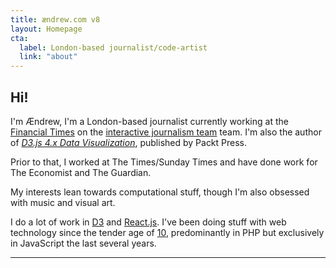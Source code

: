 ```yaml
---
title: ændrew.com v8
layout: Homepage
cta:
  label: London-based journalist/code-artist
  link: "about"
---
```


## Hi!

I'm Ændrew, I'm a London-based journalist currently working at the [Financial Times][1] on the
[interactive journalism team][2] team. I'm also the author of [*D3.js 4.x Data Visualization*][book],
published by Packt Press.

Prior to that, I worked at The Times/Sunday Times and have done work for The Economist and The Guardian.

My interests lean towards computational stuff, though I'm also obsessed with music and visual art.

I do a lot of work in [D3][d3] and [React.js][react]. I've been doing stuff with web technology since the tender
age of [10][3], predominantly in PHP but exclusively in JavaScript the last several years.

[1]: https://www.ft.com/ændrew-rininsland
[2]: https://www.twitter.com/ftdata
[3]: http://web.archive.org/web/19971011040044/http://www3.sk.sympatico.ca/rininv
[d3]: http://www.d3js.org
[react]: http://www.reactjs.org
[book]: https://www.packtpub.com/web-development/d3js-4x-data-visualization-third-edition

---
